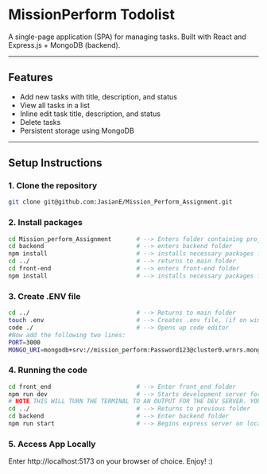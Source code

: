 # MissionPerform Todolist

A single-page application (SPA) for managing tasks. Built with React and Express.js + MongoDB (backend).

---

## Features

- Add new tasks with title, description, and status  
- View all tasks in a list  
- Inline edit task title, description, and status  
- Delete tasks  
- Persistent storage using MongoDB  

---

## Setup Instructions

### 1. Clone the repository
```bash
git clone git@github.com:JasianE/Mission_Perform_Assignment.git
```

### 2. Install packages
```bash
cd Mission_perform_Assignment       # --> Enters folder containing project
cd backend                          # --> enters backend folder
npm install                         # --> installs necessary packages for backend
cd ../                              # --> returns to main folder
cd front-end                        # --> enters front-end folder
npm install                         # --> installs necessary packages for front-end
```

### 3. Create .ENV file
```bash
cd ../                              # --> Returns to main folder
touch .env                          # --> Creates .env file, (if on windows skip to code ./ and press create new file and add .env directly.)
code ./                             # --> Opens up code editor
#Now add the following two lines:
PORT=3000
MONGO_URI=mongodb+srv://mission_perform:Password123@cluster0.wrnrs.mongodb.net/?retryWrites=true&w=majority&appName=Cluster0
```

### 4. Running the code
```bash
cd front_end                        # --> Enter front_end folder
npm run dev                         # --> Starts development server for react on localhost:5173
# NOTE THIS WILL TURN THE TERMINAL TO AN OUTPUT FOR THE DEV SERVER. YOU WILL NEED TO OPEN ANOTHER WINDOW AND FIND THE PATH AGAIN.
cd ../                              # --> Returns to previous folder
cd backend                          # --> Enter backend folder
npm run start                       # --> Begins express server on localhost:3000
```

### 5. Access App Locally
Enter http://localhost:5173 on your browser of choice. Enjoy! :)



